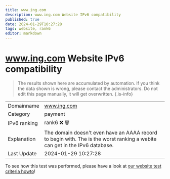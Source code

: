 ```yaml
---
title: www.ing.com
description: www.ing.com Website IPv6 compatibility
published: true
date: 2024-01-29T10:27:28
tags: website, rank6
editor: markdown
---
```


# www.ing.com Website IPv6 compatibility

> The results shown here are accumulated by automation. If you think the data shown is wrong, please contact the administrators. 
> Do not edit this page manually, it will get overwritten.
{.is-info}


|   |   |
| - | - |
| Domainname | www.ing.com
| Category | payment |
| IPv6 ranking | rank6 :x: :wastebasket: |
| Explanation | The domain doesn't even have an AAAA record to begin with. The is the worst ranking a webite can get in the IPv6 database. |
| Last Update | 2024-01-29 10:27:28 |

To see how this test was performed, please have a look at [our website test criteria howto](/howto/testcriteria/website)!

